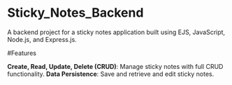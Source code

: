 ﻿# Sticky_Notes_Backend

A backend project for a sticky notes application built using EJS, JavaScript, Node.js, and Express.js.

#Features

**Create, Read, Update, Delete (CRUD)**: Manage sticky notes with full CRUD functionality.
**Data Persistence**: Save and retrieve and edit sticky notes.
